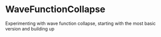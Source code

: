 # WaveFunctionCollapse
Experimenting with wave function collapse, starting with the most basic version and building up
